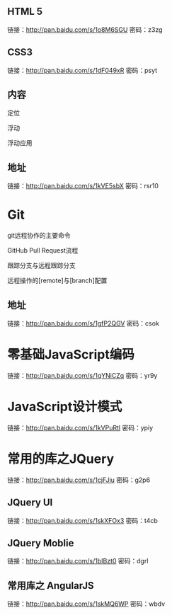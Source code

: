 ## HTML 5

链接：http://pan.baidu.com/s/1o8M6SGU 密码：z3zg


## CSS3

链接：http://pan.baidu.com/s/1dF049xR 密码：psyt
## 内容
定位

浮动

浮动应用

## 地址

链接：http://pan.baidu.com/s/1kVE5sbX 密码：rsr10

# Git

git远程协作的主要命令

GitHub Pull Request流程

跟踪分支与远程跟踪分支

远程操作的[remote]与[branch]配置

## 地址
链接：http://pan.baidu.com/s/1gfP2QGV 密码：csok


# 零基础JavaScript编码

链接：http://pan.baidu.com/s/1qYNiCZq 密码：yr9y


# JavaScript设计模式

链接：http://pan.baidu.com/s/1kVPuRtl 密码：ypiy


# 常用的库之JQuery

链接：http://pan.baidu.com/s/1cjFJiu 密码：g2p6

## JQuery UI

链接：http://pan.baidu.com/s/1skXFOx3 密码：t4cb


## JQuery Moblie

链接：http://pan.baidu.com/s/1bIBzt0 密码：dgrl

## 常用库之 AngularJS

链接：http://pan.baidu.com/s/1skMQ6WP 密码：wbdv



